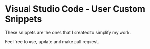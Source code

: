# Visual Studio Code - User Custom Snippets

These snippets are the ones that I created to simplify my work.

Feel free to use, update and make pull request.